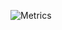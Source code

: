 ![Metrics](https://metrics.lecoq.io/shpetimhaxhiu?template=terminal&isocalendar=1&languages=1&lines=1&topics=1&stars=1&habits=1&achievements=1&pagespeed=1&calendar=1&notable=1&activity=1&traffic=1&code=1&base=header%2C%20activity%2C%20community%2C%20repositories%2C%20metadata&base.indepth=false&base.hireable=false&base.skip=false&isocalendar=false&isocalendar.duration=full-year&languages=false&languages.ignored=html&languages.limit=8&languages.threshold=0%25&languages.other=true&languages.colors=github&languages.sections=most-used&languages.indepth=true&languages.analysis.timeout=15&languages.categories=markup%2C%20programming&languages.recent.categories=markup%2C%20programming&languages.recent.load=300&languages.recent.days=14&lines=false&lines.sections=base&lines.repositories.limit=3&lines.history.limit=1&topics=false&topics.mode=starred&topics.sort=stars&topics.limit=5&stars=false&stars.limit=2&habits=false&habits.from=200&habits.days=14&habits.facts=false&habits.charts=true&habits.charts.type=chartist&habits.trim=true&habits.languages.limit=6&habits.languages.threshold=0%25&calendar=false&calendar.limit=1&achievements=false&achievements.threshold=C&achievements.secrets=true&achievements.display=compact&achievements.limit=3&notable=false&notable.from=all&notable.repositories=false&notable.indepth=true&notable.types=commit&notable.self=true&activity=false&activity.limit=8&activity.load=300&activity.days=14&activity.visibility=all&activity.timestamps=false&activity.filter=all&traffic=false&code=false&code.lines=8&code.load=400&code.days=3&code.visibility=public&pagespeed=false&pagespeed.url=https%3A%2F%2Fmoneysecret.net&pagespeed.detailed=true&pagespeed.screenshot=true&pagespeed.pwa=true&config.timezone=Europe%2FBudapest)
